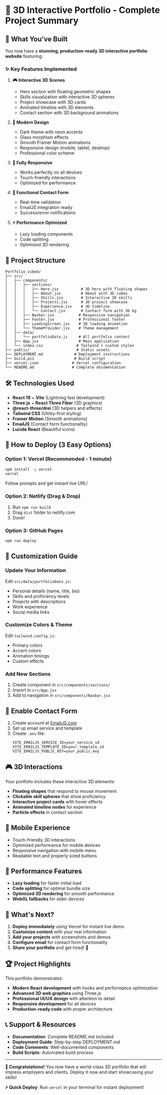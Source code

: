 # 🎉 3D Interactive Portfolio - Complete Project Summary

## 🚀 What You've Built

You now have a **stunning, production-ready 3D interactive portfolio website** featuring:

### ✨ Key Features Implemented

1. **🎮 Interactive 3D Scenes**
   - Hero section with floating geometric shapes
   - Skills visualization with interactive 3D spheres  
   - Project showcase with 3D cards
   - Animated timeline with 3D elements
   - Contact section with 3D background animations

2. **🎨 Modern Design**
   - Dark theme with neon accents
   - Glass morphism effects
   - Smooth Framer Motion animations
   - Responsive design (mobile, tablet, desktop)
   - Professional color scheme

3. **📱 Fully Responsive**
   - Works perfectly on all devices
   - Touch-friendly interactions
   - Optimized for performance

4. **📧 Functional Contact Form**
   - Real-time validation
   - EmailJS integration ready
   - Success/error notifications

5. **⚡ Performance Optimized**
   - Lazy loading components
   - Code splitting
   - Optimized 3D rendering

## 📁 Project Structure

```
Portfolio_vibed/
├── src/
│   ├── components/
│   │   ├── sections/
│   │   │   ├── Hero.jsx          # 3D hero with floating shapes
│   │   │   ├── About.jsx         # About with 3D cubes
│   │   │   ├── Skills.jsx        # Interactive 3D skills
│   │   │   ├── Projects.jsx      # 3D project showcase
│   │   │   ├── Experience.jsx    # 3D timeline
│   │   │   └── Contact.jsx       # Contact form with 3D bg
│   │   ├── Navbar.jsx           # Responsive navigation
│   │   ├── Footer.jsx           # Professional footer
│   │   ├── LoadingScreen.jsx    # 3D loading animation
│   │   └── ThemeProvider.jsx    # Theme management
│   ├── data/
│   │   └── portfolioData.js     # All portfolio content
│   ├── App.jsx                  # Main application
│   └── index.css               # Tailwind + custom styles
├── public/                     # Static assets
├── DEPLOYMENT.md              # Deployment instructions
├── build.ps1                  # Build script
├── vercel.json               # Vercel configuration
└── README.md                 # Complete documentation
```

## 🛠️ Technologies Used

- **React 19** + **Vite** (Lightning fast development)
- **Three.js** + **React Three Fiber** (3D graphics)
- **@react-three/drei** (3D helpers and effects)
- **Tailwind CSS** (Utility-first styling)
- **Framer Motion** (Smooth animations)
- **EmailJS** (Contact form functionality)
- **Lucide React** (Beautiful icons)

## 🎯 How to Deploy (3 Easy Options)

### Option 1: Vercel (Recommended - 1 minute)
```bash
npm install -g vercel
vercel
```
Follow prompts and get instant live URL!

### Option 2: Netlify (Drag & Drop)
1. Run `npm run build`
2. Drag `dist` folder to netlify.com
3. Done!

### Option 3: GitHub Pages
```bash
npm run deploy
```

## 🎨 Customization Guide

### Update Your Information
Edit `src/data/portfolioData.js`:
- Personal details (name, title, bio)
- Skills and proficiency levels
- Projects with descriptions
- Work experience
- Social media links

### Customize Colors & Theme
Edit `tailwind.config.js`:
- Primary colors
- Accent colors
- Animation timings
- Custom effects

### Add New Sections
1. Create component in `src/components/sections/`
2. Import in `src/App.jsx`
3. Add to navigation in `src/components/Navbar.jsx`

## 📧 Enable Contact Form

1. Create account at [EmailJS.com](https://emailjs.com)
2. Set up email service and template
3. Create `.env` file:
   ```
   VITE_EMAILJS_SERVICE_ID=your_service_id
   VITE_EMAILJS_TEMPLATE_ID=your_template_id  
   VITE_EMAILJS_PUBLIC_KEY=your_public_key
   ```

## 🎮 3D Interactions

Your portfolio includes these interactive 3D elements:
- **Floating shapes** that respond to mouse movement
- **Clickable skill spheres** that show proficiency
- **Interactive project cards** with hover effects
- **Animated timeline nodes** for experience
- **Particle effects** in contact section

## 📱 Mobile Experience

- Touch-friendly 3D interactions
- Optimized performance for mobile devices
- Responsive navigation with mobile menu
- Readable text and properly sized buttons

## 🔧 Performance Features

- **Lazy loading** for faster initial load
- **Code splitting** for optimal bundle size
- **Optimized 3D rendering** for smooth performance
- **WebGL fallbacks** for older devices

## 🚀 What's Next?

1. **Deploy immediately** using Vercel for instant live demo
2. **Customize content** with your real information
3. **Add your projects** with screenshots and demos
4. **Configure email** for contact form functionality
5. **Share your portfolio** and get hired! 🎯

## 🏆 Project Highlights

This portfolio demonstrates:
- **Modern React development** with hooks and performance optimization
- **Advanced 3D web graphics** using Three.js
- **Professional UI/UX design** with attention to detail
- **Responsive development** for all devices
- **Production-ready code** with proper architecture

## 📞 Support & Resources

- **Documentation**: Complete README.md included
- **Deployment Guide**: Step-by-step DEPLOYMENT.md
- **Code Comments**: Well-documented components
- **Build Scripts**: Automated build process

---

**🎉 Congratulations!** You now have a world-class 3D portfolio that will impress employers and clients. Deploy it now and start showcasing your skills!

**⚡ Quick Deploy**: Run `vercel` in your terminal for instant deployment!
